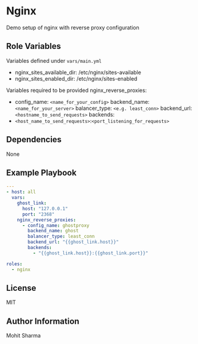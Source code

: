 Nginx
=========

Demo setup of nginx with reverse proxy configuration

Role Variables
--------------

Variables defined under `vars/main.yml`
- nginx_sites_available_dir: /etc/nginx/sites-available
- nginx_sites_enabled_dir: /etc/nginx/sites-enabled

Variables required to be provided
nginx_reverse_proxies:
- config_name: `<name_for_your_config>`
backend_name: `<name_for_your_server>`
balancer_type: `<e.g. least_conn>`
backend_url: `<hostname_to_send_requests>`
backends:
- `<host_name_to_send_requests>`:`<port_listening_for_requests>`


Dependencies
------------
None

Example Playbook
----------------

``` yaml
---
- host: all
  vars:
    ghost_link:
      host: "127.0.0.1"
      port: "2368"
    nginx_reverse_proxies:
      - config_name: ghostproxy
        backend_name: ghost
        balancer_type: least_conn
        backend_url: "{{ghost_link.host}}"
        backends:
          - "{{ghost_link.host}}:{{ghost_link.port}}"

roles:
  - nginx

```



License
-------

MIT

Author Information
------------------

Mohit Sharma
